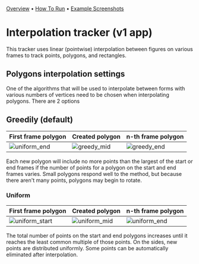<p align="center">

  <a href="#Overview">Overview</a> •
  <a href="#How-To-Run">How To Run</a> •
  <a href="#Example-Screenshots">Example Screenshots</a>
</p>


# Interpolation tracker (v1 app)

This tracker uses linear (pointwise) interpolation between figures on various frames to track points, polygons, and rectangles.

## Polygons interpolation settings

One of the algorithms that will be used to interpolate between forms with various numbers of vertices need to be chosen when interpolating polygons.
There are 2 options

## Greedily (default)

| First frame polygon                                                                                                   | Created polygon                                                                                                      | n-th frame polygon                |
| --------------------------------------------------------------------------------------------------------------------- | -------------------------------------------------------------------------------------------------------------------- | --------------------------------- |
| ![uniform_end](https://user-images.githubusercontent.com/87002239/231024683-360ec789-2764-49c9-90c6-014dd17d7dd2.png) | ![greedy_mid](https://user-images.githubusercontent.com/87002239/231024687-b32de7b8-2879-42d6-aa7c-ec05f3a6a905.png) |![greedy_end](https://user-images.githubusercontent.com/87002239/231024688-89c78047-0c88-488c-be88-6eca06a9c094.png) |

Each new polygon will include no more points than the largest of the start or end frames if the number of points for a polygon on the start and end frames varies.
Small polygons respond well to the method, but because there aren't many points, polygons may begin to rotate.

### Uniform

| First frame polygon                                                                                                     | Created polygon                                                                                                       | n-th frame polygon |
| ----------------------------------------------------------------------------------------------------------------------- | --------------------------------------------------------------------------------------------------------------------- | ------------------ |
| ![uniform_start](https://user-images.githubusercontent.com/87002239/231024690-dd29b0e4-81f7-4b61-9e13-0525ad61e8de.png) | ![uniform_mid](https://user-images.githubusercontent.com/87002239/231024691-b9048f36-ec11-48c1-961c-97201bc3e44c.png) |![uniform_end](https://user-images.githubusercontent.com/87002239/231024683-360ec789-2764-49c9-90c6-014dd17d7dd2.png)|


The total number of points on the start and end polygons increases until it reaches the least common multiple of those points.
On the sides, new points are distributed uniformly. Some points can be automatically eliminated after interpolation.